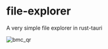# file-explorer
A very simple file explorer in rust-tauri

![bmc_qr](https://github.com/RickyDane/file-explorer/assets/82893522/c0bfb207-e3e5-42bd-85bb-3621a6b6968a)
